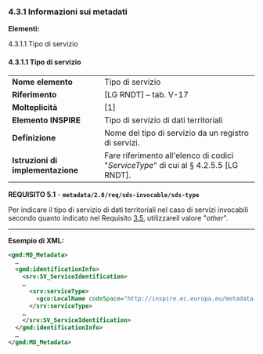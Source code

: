 ### 4.3.1 Informazioni sui metadati

**Elementi:**

4.3.1.1 Tipo di servizio



#### 4.3.1.1 Tipo di servizio

|  |  |
| --- | --- |
| **Nome elemento** | Tipo di servizio |
| **Riferimento** | [LG RNDT] – tab. V-17 |
| **Molteplicità** | [1] |
| **Elemento INSPIRE** | Tipo di servizio di dati territoriali |
| **Definizione** | Nome del tipo di servizio da un registro di servizi. |
| **Istruzioni di implementazione** | Fare riferimento all&#39;elenco di codici &quot;_ServiceType_&quot; di cui al § 4.2.5.5 [LG RNDT]. |

**REQUISITO 5.1** - **```metadata/2.0/req/sds-invocable/sds-type```**

Per indicare il tipo di servizio di dati territoriali nel caso di servizi invocabili secondo quanto indicato nel Requisito [3.5](../baseline/identification.md#3.5), utilizzareil valore &quot;_other_&quot;.

---

**Esempio di XML:**

```xml
<gmd:MD_Metadata>
  …
  <gmd:identificationInfo>
    <srv:SV_ServiceIdentification>
    …
      <srv:serviceType>
        <gco:LocalName codeSpace="http://inspire.ec.europa.eu/metadata-codelist/SpatialDataServiceType">other</gco:LocalName>
      </srv:serviceType>
    …
    </srv:SV_ServiceIdentification>
  </gmd:identificationInfo>
  …
</gmd:MD_Metadata>
```

